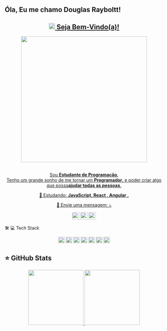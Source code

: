 ## Óla, Eu me chamo Douglas Rayboltt! 
 
 <div>
  <a href="https://github.com/douglasrayboltt">
</div>
<span align="center">

## <img src="https://i.imgur.com/0hdZ65D.gif" width="20px"> Seja Bem-Vindo(a)!</h2>

</span>

<div align="center">

<img src="https://www.mygo.ge/uploads/blog/1584023795.jpg" width="400px" />

</div>

<br>
<p align="center">
  Sou <strong>Estudante de Programação</strong>.<br />
Tenho um grande sonho de me tornar um <strong>Programador,</strong>
e poder criar algo que possa<strong>ajudar todas as pessoas</strong>.
</p>

<p align="center">
  🚀  Estudando: <strong>JavaScript, React , Angular .</strong>
</p>

<p align="center">
  💌 Envie uma mensagem: ⤵️
</p>

<p align="center">
  <a href="https://www.instagram.com/douglasrayboltt/" alt="Instagram">
  <img src="https://img.shields.io/badge/-Instagram-DF0174?style=flat-square&logo=instagram&logoColor=white&link=https://www.instagram.com/keidsondesigner/"
       height="23"/></a>
  
  <a href="https://www.facebook.com/douglas.rayboltt/" alt="Facebook">
  <img src="https://img.shields.io/badge/-Facebook-3b5998?style=flat-square&logo=facebook&logoColor=white&link=https://www.facebook.com/keidsonroby/"
       height="23"/></a>
  
  <a href="https://www.linkedin.com/in/douglas-rayboltt-1b8b67186/" alt="Linkedin">
  <img src="https://img.shields.io/badge/-Linkedin-0e76a8?style=flat-square&logo=Linkedin&logoColor=white&link=https://www.linkedin.com/in/keidsonroby/"
       height="23"/></a>
</p>  

🛠 💻 Tech Stack

<p align="center">
  
 <img src="https://camo.githubusercontent.com/c8d13e1c596a6726b1da8475a9299fac133f95ef009083b48be01f975a44987e/68747470733a2f2f696d672e736869656c64732e696f2f62616467652f2d48544d4c2d3035313232413f7374796c653d666c6174266c6f676f3d48544d4c35" height="20"/>
 <img src="https://camo.githubusercontent.com/d738d76484d50c8345c2d01e39364b707285bc7936140858e7909dfe6424efb2/68747470733a2f2f696d672e736869656c64732e696f2f62616467652f2d4353532d3035313232413f7374796c653d666c6174266c6f676f3d43535333266c6f676f436f6c6f723d313537324236" height="20"/>
 <img src="https://img.shields.io/badge/-Javascript-%23F7DF1E?style=flat-square&logo=javascript&logoColor=black" height="20"/>
 <img src="https://camo.githubusercontent.com/1ca4fca85fcdf590edd7002c02ded299502daa79309d0656859b69d55a1c1fa9/68747470733a2f2f696d672e736869656c64732e696f2f62616467652f2d56697375616c25323053747564696f253230436f64652d3035313232413f7374796c653d666c6174266c6f676f3d76697375616c2d73747564696f2d636f6465266c6f676f436f6c6f723d303037414343" height="20"/>
 <img src="https://img.shields.io/badge/-Bootstrap-%23563D7C.svg?style=flat-square&logo=bootstrap&logoColor=white" height="20"/>
 <img src="https://img.shields.io/badge/-GitHub-181717?style=flat-square&logo=github" height="20"/>
  <img src="https://camo.githubusercontent.com/d2295c78299b673d6615d87a75a2e24776e0fbdcdfce77a858a3f9cc0978c456/68747470733a2f2f696d672e736869656c64732e696f2f62616467652f2d53514c6974652d3035313232413f7374796c653d666c6174266c6f676f3d73716c697465" height="20"/>

</p>

 ## ⭐ GitHub Stats
 
 <p align="center">
  <a href="https://github.com/douglasrayboltt">
  <img height="175em" src="https://github-readme-stats.vercel.app/api?username=douglasrayboltt&show_icons=true&theme=dark&include_all_commits=true&count_private=true"/>
  <img height="175em" src="https://github-readme-stats.vercel.app/api/top-langs/?username=douglasrayboltt&layout=compact&langs_count=7&theme=dark"/>
 </p>
 
 
</div>

